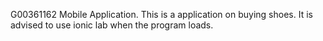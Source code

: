 G00361162 Mobile Application. This is a application on buying shoes. It is advised to use ionic lab when the program loads.

